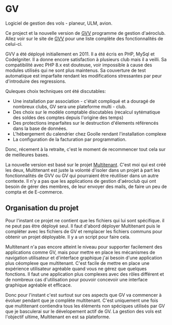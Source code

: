 # GV

Logiciel de gestion des vols - planeur, ULM, avion.

Ce project et la nouvelle version de [GVV](http://projets.developpez.com/projects/gvv/wiki/Documentation_utilisateur) programme de gestion d'aéroclub. Allez voir sur le site de [GVV](http://projets.developpez.com/projects/gvv/wiki/Documentation_utilisateur) pour une liste complète des fonctionnalités de celui-ci.

GVV a été déployé initiallement en 2011. Il a été écris en PHP, MySql et CodeIgniter. Il a donne encore satisfaction à plusieurs club mais il a veilli. Sa compatibilité avec PHP 8.x est douteuse, voir impossible à cause des modules utilisés qui ne sont plus maintenus. Sa couverture de test automatique est imparfaite rendant les modifications stressantes par peur d'introduire des regressions.

Quleques choix techniques ont été discutables:
* Une installation par association - c'était compliqué et a douragé de nombreux clubs, GV sera une plateforme multi - club.
* Des choix sur le modèle comptable discutables (recalcul sytématique des soldes des comptes depuis l'origine des temps)
* Des protections imparfaites sur le destruction d'élements référencés dans la base de données.
* L'hébergement du calendrier chez Goolle rendant l'installation complexe
* La configuration de la facturation par programmation. 

Donc, récement à la retraite, c'est le moment de recommencer tout cela sur de meilleures bases.

La nouvelle version est basé sur le projet [Multitenant](https://github.com/flub78/multitenant). C'est moi qui est créé les deux, Multitenant est juste la volonté d'isoler dans un projet à part les fonctionnalités de GVV ou GV qui pourraient être réutiliser dans un autre contexte. Il n'y a pas que les applications de gestion d'aéroclub qui ont besoin de gérer des membres, de leur envoyer des mails, de faire un peu de compta et de E-commerce.

## Organisation du projet

Pour l'instant ce projet ne contient que les fichiers qui lui sont spécifique. il ne peut pas être déployé seul. Il faut d'abord déployer Multitenant puis le compléter avec les fichiers de GV et remplacer les fichiers communs pour obtenir un projet déployable. Il y a un script pour faire cela.

Multitenant n'a pas encore atteint le niveau pour supporter facilement des applications comme GV, mais pour mettre en place les mécanismes de navigation utilisateur et d'interface graphique j'ai besoin d'une application plus céomplexe que multitenant. C'est facile de mettre en place une expérience utilisateur agréable quand vous ne gérez que quelques fonctions. Il faut une application plus complexes avec des rôles différent et de nombreux cas d'utilisation pour pouvoir concevoir une interface graphique agréable et efficace.

Donc pour l'instant c'est surtout sur ces aspects que GV va commencer à évoluer pendant que je complète multitenant. C'est uniquement une fois que multitenant contiendra tous les éléments non spéciques utilisés par GV que je basculerai sur le dévelopement actif de GV. La gestion des vols est l'objectif ultime, Multitenant en est sa plateforme.
